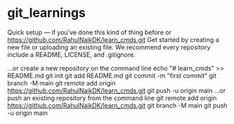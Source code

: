 # git_learnings



Quick setup — if you’ve done this kind of thing before
or	
https://github.com/RahulNaikDK/learn_cmds.git
Get started by creating a new file or uploading an existing file. We recommend every repository include a README, LICENSE, and .gitignore.

…or create a new repository on the command line
echo "# learn_cmds" >> README.md
git init
git add README.md
git commit -m "first commit"
git branch -M main
git remote add origin https://github.com/RahulNaikDK/learn_cmds.git
git push -u origin main
…or push an existing repository from the command line
git remote add origin https://github.com/RahulNaikDK/learn_cmds.git
git branch -M main
git push -u origin main
